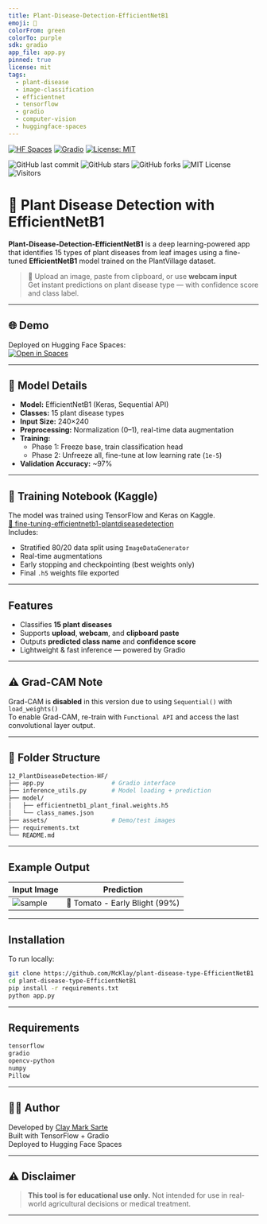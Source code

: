 ```yaml
---
title: Plant-Disease-Detection-EfficientNetB1
emoji: 🌿
colorFrom: green
colorTo: purple
sdk: gradio
app_file: app.py
pinned: true
license: mit
tags:
  - plant-disease
  - image-classification
  - efficientnet
  - tensorflow
  - gradio
  - computer-vision
  - huggingface-spaces
---
```


[![HF Spaces](https://img.shields.io/badge/🤗%20HuggingFace-Space-blue?logo=huggingface&style=flat-square)](https://huggingface.co/spaces/McKlay/Plant-Disease-Detection-EfficientNetB1)
[![Gradio](https://img.shields.io/badge/Built%20with-Gradio-orange?logo=gradio&style=flat-square)](https://www.gradio.app/)
[![License: MIT](https://img.shields.io/badge/License-MIT-yellow.svg)](https://opensource.org/licenses/MIT)

![GitHub last commit](https://img.shields.io/github/last-commit/McKlay/plant-disease-type-EfficientNetB1)
![GitHub stars](https://img.shields.io/github/stars/McKlay/plant-disease-type-EfficientNetB1?style=social)
![GitHub forks](https://img.shields.io/github/forks/McKlay/plant-disease-type-EfficientNetB1?style=social)
![MIT License](https://img.shields.io/github/license/McKlay/plant-disease-type-EfficientNetB1)
![Visitors](https://visitor-badge.laobi.icu/badge?page_id=McKlay.plant-disease-type-EfficientNetB1)

# 🌿 Plant Disease Detection with EfficientNetB1

**Plant-Disease-Detection-EfficientNetB1** is a deep learning-powered app that identifies 15 types of plant diseases from leaf images using a fine-tuned **EfficientNetB1** model trained on the PlantVillage dataset.

> 📸 Upload an image, paste from clipboard, or use **webcam input**  
> Get instant predictions on plant disease type — with confidence score and class label.

---

## 🌐 Demo

Deployed on Hugging Face Spaces:  
[![Open in Spaces](https://huggingface.co/datasets/huggingface/badges/raw/main/open-in-hf-spaces-sm.svg)](https://huggingface.co/spaces/McKlay/Plant-Disease-Detection-EfficientNetB1)

---

## 🧠 Model Details

- **Model:** EfficientNetB1 (Keras, Sequential API)
- **Classes:** 15 plant disease types
- **Input Size:** 240×240  
- **Preprocessing:** Normalization (0–1), real-time data augmentation
- **Training:**
  - Phase 1: Freeze base, train classification head
  - Phase 2: Unfreeze all, fine-tune at low learning rate (`1e-5`)
- **Validation Accuracy:** ~97%

---

## 📓 Training Notebook (Kaggle)

The model was trained using TensorFlow and Keras on Kaggle.  
[🔗 fine-tuning-efficientnetb1-plantdiseasedetection](https://www.kaggle.com/code/claymarksarte/fine-tuning-efficientnetb1-plantdiseasedetection/notebook)  
Includes:
- Stratified 80/20 data split using `ImageDataGenerator`
- Real-time augmentations
- Early stopping and checkpointing (best weights only)
- Final `.h5` weights file exported

---

## Features

- Classifies **15 plant diseases**
- Supports **upload**, **webcam**, and **clipboard paste**
- Outputs **predicted class name** and **confidence score**
- Lightweight & fast inference — powered by Gradio

---

## ⚠️ Grad-CAM Note

Grad-CAM is **disabled** in this version due to using `Sequential()` with `load_weights()`  
To enable Grad-CAM, re-train with `Functional API` and access the last convolutional layer output.

---

## 📁 Folder Structure

```bash
12_PlantDiseaseDetection-HF/
├── app.py                   # Gradio interface
├── inference_utils.py       # Model loading + prediction
├── model/
│   ├── efficientnetb1_plant_final.weights.h5
│   └── class_names.json
├── assets/                  # Demo/test images
├── requirements.txt
└── README.md
````

---

## Example Output

| Input Image                                                                                                  | Prediction                       |
| ------------------------------------------------------------------------------------------------------------ | -------------------------------- |
| ![sample](https://huggingface.co/datasets/McKlay/documentation-images/resolve/main/plant-disease-detect-EfficientNetB1/Tomato_Early_blight.jpg) | 🍅 Tomato - Early Blight (99%) |

---

## Installation

To run locally:

```bash
git clone https://github.com/McKlay/plant-disease-type-EfficientNetB1
cd plant-disease-type-EfficientNetB1
pip install -r requirements.txt
python app.py
```

---

## Requirements

```txt
tensorflow
gradio
opencv-python
numpy
Pillow
```

---

## 👨‍💻 Author

Developed by [Clay Mark Sarte](https://github.com/McKlay)  
Built with TensorFlow + Gradio  
Deployed to Hugging Face Spaces

---

## ⚠️ Disclaimer

> **This tool is for educational use only.**
> Not intended for use in real-world agricultural decisions or medical treatment.

---